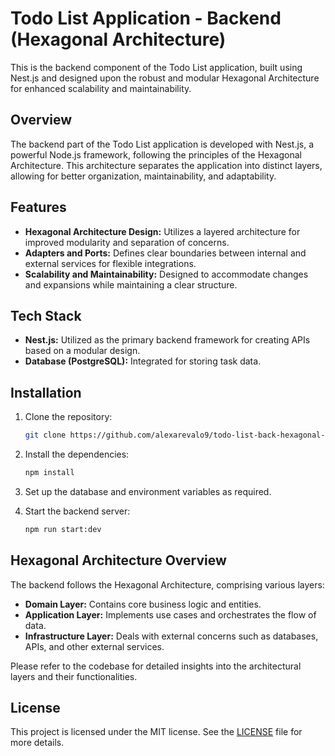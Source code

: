 # Todo List Application - Backend (Hexagonal Architecture)

This is the backend component of the Todo List application, built using Nest.js and designed upon the robust and modular Hexagonal Architecture for enhanced scalability and maintainability.

## Overview

The backend part of the Todo List application is developed with Nest.js, a powerful Node.js framework, following the principles of the Hexagonal Architecture. This architecture separates the application into distinct layers, allowing for better organization, maintainability, and adaptability.

## Features

- **Hexagonal Architecture Design:** Utilizes a layered architecture for improved modularity and separation of concerns.
- **Adapters and Ports:** Defines clear boundaries between internal and external services for flexible integrations.
- **Scalability and Maintainability:** Designed to accommodate changes and expansions while maintaining a clear structure.

## Tech Stack

- **Nest.js:** Utilized as the primary backend framework for creating APIs based on a modular design.
- **Database (PostgreSQL):** Integrated for storing task data.

## Installation

1. Clone the repository:

   ```bash
   git clone https://github.com/alexarevalo9/todo-list-back-hexagonal-architecture
   ```

2. Install the dependencies:

   ```bash
   npm install
   ```

3. Set up the database and environment variables as required.

4. Start the backend server:

   ```bash
   npm run start:dev
   ```

## Hexagonal Architecture Overview

The backend follows the Hexagonal Architecture, comprising various layers:

- **Domain Layer:** Contains core business logic and entities.
- **Application Layer:** Implements use cases and orchestrates the flow of data.
- **Infrastructure Layer:** Deals with external concerns such as databases, APIs, and other external services.

Please refer to the codebase for detailed insights into the architectural layers and their functionalities.

## License

This project is licensed under the MIT license. See the [LICENSE](https://github.com/alexarevalo9/todo-list-back-hexagonal-architecture/blob/main/LICENSE) file for more details.
